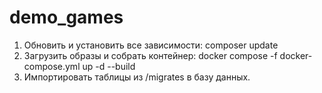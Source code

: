 # demo_games

1. Обновить и установить все зависимости:
   composer update
3. Загрузить образы и собрать контейнер:
   docker compose -f docker-compose.yml up -d --build
4. Импортировать таблицы из /migrates в базу данных.
